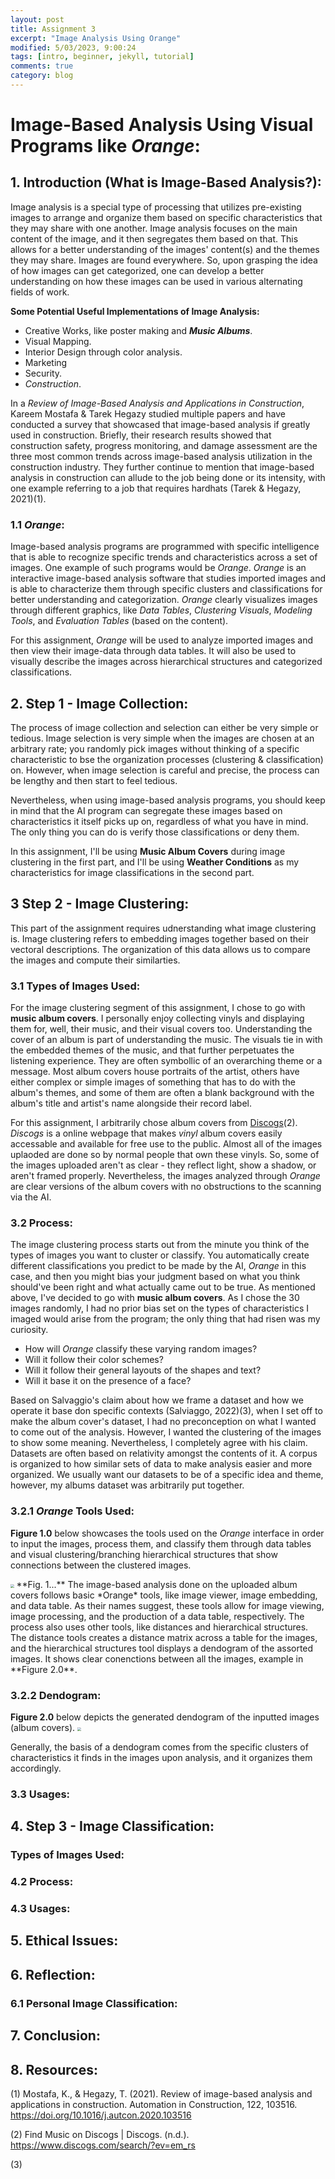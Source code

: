 ```yaml
---
layout: post
title: Assignment 3
excerpt: "Image Analysis Using Orange"
modified: 5/03/2023, 9:00:24
tags: [intro, beginner, jekyll, tutorial]
comments: true
category: blog
---
```


# Image-Based Analysis Using Visual Programs like *Orange*:
## 1. Introduction (What is Image-Based Analysis?):
Image analysis is a special type of processing that utilizes pre-existing images to arrange and organize them based on specific characteristics that they may share with one another. Image analysis focuses on the main content of the image, and it then segregates them based on that. This allows for a better understanding of the images' content(s) and the themes they may share.
Images are found everywhere. So, upon grasping the idea of how images can get categorized, one can develop a better understanding on how these images can be used in various alternating fields of work.

**Some Potential Useful Implementations of Image Analysis:**
- Creative Works, like poster making and ***Music Albums***.
- Visual Mapping.
- Interior Design through color analysis.
- Marketing
- Security.
- *Construction*.

In a *Review of Image-Based Analysis and Applications in Construction*, Kareem Mostafa & Tarek Hegazy studied multiple papers and have conducted a survey that showcased that image-based analysis if greatly used in construction. Briefly, their research results showed that construction safety, progress monitoring, and damage assessment are the three most common trends across image-based analysis utilization in the construction industry. They further continue to mention that image-based analysis in construction can allude to the job being done or its intensity, with one example referring to a job that requires hardhats (Tarek & Hegazy, 2021)(1).

### 1.1 *Orange*:
Image-based analysis programs are programmed with specific intelligence that is able to recognize specific trends and characteristics across a set of images. One example of such programs would be *Orange*.
*Orange* is an interactive image-based analysis software that studies imported images and is able to characterize them through specific clusters and classifications for better understanding and categorization. *Orange* clearly visualizes images through different graphics, like *Data Tables*, *Clustering Visuals*, *Modeling Tools*, and *Evaluation Tables* (based on the content).

For this assignment, *Orange* will be used to analyze imported images and then view their image-data through data tables. It will also be used to visually describe the images across hierarchical structures and categorized classifications.

## 2. Step 1 - Image Collection:
The process of image collection and selection can either be very simple or tedious. Image selection is very simple when the images are chosen at an arbitrary rate; you randomly pick images without thinking of a specific characteristic to bse the organization processes (clustering & classification) on. However, when image selection is careful and precise, the process can be lengthy and then start to feel tedious.

Nevertheless, when using image-based analysis programs, you should keep in mind that the AI program can segregate these images based on characteristics it itself picks up on, regardless of what you have in mind. The only thing you can do is verify those classifications or deny them.

In this assignment, I'll be using **Music Album Covers** during image clustering in the first part, and I'll be using **Weather Conditions** as my characteristics for image classifications in the second part.

## 3 Step 2 - Image Clustering:
This part of the assignment requires udnerstanding what image clustering is. Image clustering refers to embedding images together based on their vectoral descriptions. The organization of this data allows us to compare the images and compute their similarties.

### 3.1 Types of Images Used:
For the image clustering segment of this assignment, I chose to go with **music album covers**. I personally enjoy collecting vinyls and displaying them for, well, their music, and their visual covers too.
Understanding the cover of an album is part of understanding the music. The visuals tie in with the embedded themes of the music, and that further perpetuates the listening experience. They are often symbollic of an overarching theme or a message. Most album covers house portraits of the artist, others have either complex or simple images of something that has to do with the album's themes, and some of them are often a blank background with the album's title and artist's name alongside their record label.

For this assignment, I arbitrarily chose album covers from [Discogs](https://www.discogs.com/search/?ev=em_rs)(2).
*Discogs* is a online webpage that makes *vinyl* album covers easily accessable and available for free use to the public. Almost all of the images uplaoded are done so by normal people that own these vinyls. So, some of the images uploaded aren't as clear - they reflect light, show a shadow, or aren't framed properly. Nevertheless, the images analyzed through *Orange* are clear versions of the album covers with no obstructions to the scanning via the AI.

### 3.2 Process:
The image clustering process starts out from the minute you think of the types of images you want to cluster or classify. You automatically create different classifications you predict to be made by the AI, *Orange* in this case, and then you might bias your judgment based on what you think should've been right and what actually came out to be true.
As mentioned above, I've decided to go with **music album covers**. As I chose the 30 images randomly, I had no prior bias set on the types of characteristics I imaged would arise from the program; the only thing that had risen was my curiosity.
- How will *Orange* classify these varying random images?
- Will it follow their color schemes?
- Will it follow their general layouts of the shapes and text?
- Will it base it on the presence of a face?

Based on Salvaggio's claim about how we frame a dataset and how we operate it base don specific contexts (Salviaggo, 2022)(3), when I set off to make the album cover's dataset, I had no preconception on what I wanted to come out of the analysis. However, I wanted the clustering of the images to show some meaning.
Nevertheless, I completely agree with his claim. Datasets are often based on relativity amongst the contents of it. A corpus is organized to how similar sets of data to make analysis easier and more organized. We usually want our datasets to be of a specific idea and theme, however, my albums dataset was arbitrarily put together.

### 3.2.1 *Orange* Tools Used:
**Figure 1.0** below showcases the tools used on the *Orange* interface in order to input the images, process them, and classify them through data tables and visual clustering/branching hierarchical structures that show connections between the clustered images.

<img src="/assets/part1process.png" style="zoom:35%"/>
**Fig. 1...**
The image-based analysis done on the uploaded album covers follows basic *Orange* tools, like image viewer, image embedding, and data table. As their names suggest, these tools allow for image viewing, image processing, and the production of a data table, respectively. The process also uses other tools, like distances and hierarchical structures. The distance tools creates a distance matrix across a table for the images, and the hierarchical structures tool displays a dendogram of the assorted images. It shows clear conenctions between all the images, example in **Figure 2.0**.

### 3.2.2 Dendogram:
**Figure 2.0** below depicts the generated dendogram of the inputted images (album covers).
<img src="/assets/dendogram1.png" style="zoom:35%"/>

Generally, the basis of a dendogram comes from the specific clusters of characteristics it finds in the images upon analysis, and it organizes them accordingly.

### 3.3 Usages:

## 4. Step 3 - Image Classification:

### Types of Images Used:

### 4.2 Process:

### 4.3 Usages:

## 5. Ethical Issues:

## 6. Reflection:

### 6.1 Personal Image Classification:

## 7. Conclusion:

## 8. Resources:
(1) Mostafa, K., & Hegazy, T. (2021). Review of image-based analysis and applications in construction. Automation in Construction, 122, 103516. https://doi.org/10.1016/j.autcon.2020.103516

(2) Find Music on Discogs | Discogs. (n.d.). https://www.discogs.com/search/?ev=em_rs

(3)
